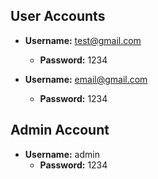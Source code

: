 ## User Accounts

- **Username:** test@gmail.com
  - **Password:** 1234

- **Username:** email@gmail.com
  - **Password:** 1234

## Admin Account

- **Username:** admin
  - **Password:** 1234
